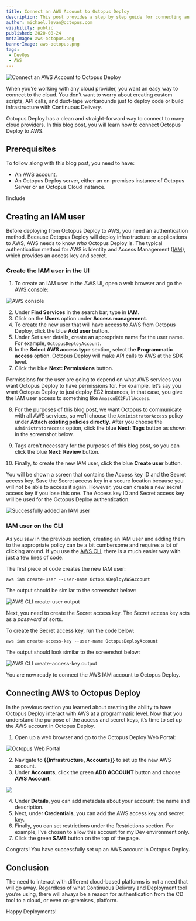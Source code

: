 ```yaml
---
title: Connect an AWS Account to Octopus Deploy
description: This post provides a step by step guide for connecting an AWS account to Octopus Deploy.
author: michael.levan@octopus.com
visibility: public
published: 2020-08-24
metaImage: aws-octopus.png
bannerImage: aws-octopus.png
tags:
 - DevOps
 - AWS
---
```


![Connect an AWS Account to Octopus Deploy](aws-octopus.png)

When you’re working with any cloud provider, you want an easy way to connect to the cloud. You don’t want to worry about creating custom scripts, API calls, and duct-tape workarounds just to deploy code or build infrastructure with Continuous Delivery.

Octopus Deploy has a clean and straight-forward way to connect to many cloud providers. In this blog post, you will learn how to connect Octopus Deploy to AWS.

## Prerequisites

To follow along with this blog post, you need to have:

- An AWS account.
- An Octopus Deploy server, either an on-premises instance of Octopus Server or an Octopus Cloud instance.

!include <register>

## Creating an IAM user

Before deploying from Octopus Deploy to AWS, you need an authentication method. Because Octopus Deploy will deploy infrastructure or applications to AWS, AWS needs to know *who* Octopus Deploy is. The typical authentication method for AWS is Identity and Access Management ([IAM](https://aws.amazon.com/iam/#:~:text=AWS%20Identity%20and%20Access%20Management%20(IAM)%20enables%20you%20to%20manage,offered%20at%20no%20additional%20charge.)), which provides an access key and secret.

### Create the IAM user in the UI

1. To create an IAM user in the AWS UI, open a web browser and go the [AWS console](https://aws.amazon.com/console/):

![AWS console](images/1.png)

2. Under **Find Services** in the search bar, type in **IAM**.
3. Click on the **Users** option under **Access management**.
4. To create the new user that will have access to AWS from Octopus Deploy, click the blue **Add user** button.
5. Under Set user details, create an appropriate name for the user name. For example, `OctopusDeployAccount`.
6. In the **Select AWS access type** section, select the **Programmatic access** option. Octopus Deploy will make API calls to AWS at the SDK level. 
7. Click the blue **Next: Permissions** button.

Permissions for the user are going to depend on what AWS services you want Octopus Deploy to have permissions for. For example, let’s say you want Octopus Deploy to just deploy EC2 instances, in that case, you give the IAM user access to something like `AmazonEC2FullAccess`. 

8. For the purposes of this blog post, we want Octopus to communicate with all AWS services, so we’ll choose the `AdministratorAccess` policy under **Attach existing policies directly**. After you choose the `AdministratorAccess` option, click the blue **Next: Tags** button as shown in the screenshot below.

9. Tags aren’t necessary for the purposes of this blog post, so you can click the blue **Next: Review** button.
10. Finally, to create the new IAM user, click the blue **Create user** button.

You will be shown a screen that contains the Access key ID and the Secret access key. Save the Secret access key in a secure location because you will not be able to access it again. However, you can create a new secret access key if you lose this one. The Access key ID and Secret access key will be used for the Octopus Deploy authentication.

![Successfully added an IAM user](images/10.png)

### IAM user on the CLI

As you saw in the previous section, creating an IAM user and adding them to the appropriate policy can be a bit cumbersome and requires a lot of clicking around. If you use the [AWS CLI](https://aws.amazon.com/cli/), there is a much easier way with just a few lines of code.

The first piece of code creates the new IAM user:

```
aws iam create-user --user-name OctopusDeployAWSAccount
```

The output should be similar to the screenshot below:

![AWS CLI create-user output](images/11.png)

Next, you need to create the Secret access key. The Secret access key acts as a *password* of sorts.

To create the Secret access key, run the code below:

```
aws iam create-access-key --user-name OctopusDeployAccount
```

The output should look similar to the screenshot below:

![AWS CLI create-access-key output](images/12.png)

You are now ready to connect the AWS IAM account to Octopus Deploy.

## Connecting AWS to Octopus Deploy

In the previous section you learned about creating the ability to have Octopus Deploy interact with AWS at a programmatic level. Now that you understand the purpose of the access and secret keys, it’s time to set up the AWS account in Octopus Deploy.

1. Open up a web browser and go to the Octopus Deploy Web Portal:

![Octopus Web Portal](images/13.png)

2. Navigate to **{{Infrastructure, Accounts}}** to set up the new AWS account.
3. Under **Accounts**, click the green **ADD ACCOUNT** button and choose **AWS Account**:

![](images/19.png)

4. Under **Details**, you can add metadata about your account; the name and description.
5. Next, under **Credentials**, you can add the AWS access key and secret key.
6. Finally, you can set restrictions under the Restrictions section. For example, I’ve chosen to allow this account for my Dev environment only.
7. Click the green **SAVE** button on the top of the page.

Congrats! You have successfully set up an AWS account in Octopus Deploy.

## Conclusion

The need to interact with different cloud-based platforms is not a need that will go away. Regardless of what Continuous Delivery and Deployment tool you’re using, there will always be a reason for authentication from the CD tool to a cloud, or even on-premises, platform. 

Happy Deployments!
